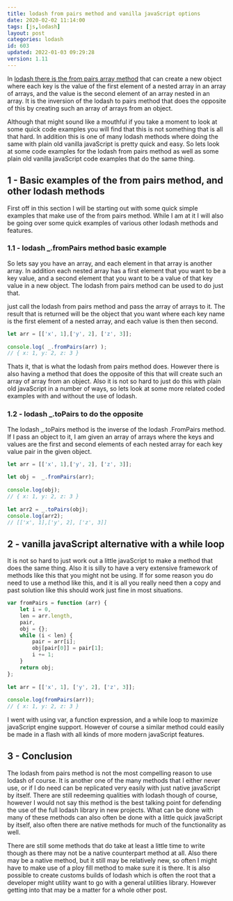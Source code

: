 ```yaml
---
title: lodash from pairs method and vanilla javaScript options
date: 2020-02-02 11:14:00
tags: [js,lodash]
layout: post
categories: lodash
id: 603
updated: 2022-01-03 09:29:28
version: 1.11
---
```


In [lodash there is the from pairs array method](https://lodash.com/docs/4.17.15#fromPairs) that can create a new object where each key is the value of the first element of a nested array in an array of arrays, and the value is the second element of an array nested in an array. It is the inversion of the lodash to pairs method that does the opposite of this by creating such an array of arrays from an object. 

Although that might sound like a mouthful if you take a moment to look at some quick code examples you will find that this is not something that is all that hard. In addition this is one of many lodash methods where doing the same with plain old vanilla javaScript is pretty quick and easy. So lets look at some code examples for the lodash from pairs method as well as some plain old vanilla javaScript code examples that do the same thing.

<!-- more -->

## 1 - Basic examples of the from pairs method, and other lodash methods

First off in this section I will be starting out with some quick simple examples that make use of the from pairs method. While I am at it I will also be going over some quick examples of various other lodash methods and features.

### 1.1 - lodash \_.fromPairs method basic example

So lets say you have an array, and each element in that array is another array. In addition each nested array has a first element that you want to be a key value, and a second element that you want to be a value of that key value in a new object. The lodash from pairs method can be used to do just that.

just call the lodash from pairs method and pass the array of arrays to it. The result that is returned will be the object that you want where each key name is the first element of a nested array, and each value is then then second.

```js
let arr = [['x', 1],['y', 2], ['z', 3]];
 
console.log( _.fromPairs(arr) );
// { x: 1, y: 2, z: 3 }
```

Thats it, that is what the lodash from pairs method does. However there is also having a method that does the opposite of this that will create such an array of array from an object. Also it is not so hard to just do this with plain old javaScript in a number of ways, so lets look at some more related coded examples with and without the use of lodash.

### 1.2 - lodash \_.toPairs to do the opposite

The lodash \_.toPairs method is the inverse of the lodash \.FromPairs method. If I pass an object to it, I am given an array of arrays where the keys and values are the first and second elements of each nested array for each key value pair in the given object.

```js
let arr = [['x', 1],['y', 2], ['z', 3]];
 
let obj =  _.fromPairs(arr);
 
console.log(obj);
// { x: 1, y: 2, z: 3 }
 
let arr2 = _.toPairs(obj);
console.log(arr2);
// [['x', 1],['y', 2], ['z', 3]]
```

## 2 - vanilla javaScript alternative with a while loop

It is not so hard to just work out a little javaScript to make a method that does the same thing. Also it is silly to have a very extensive framework of methods like this that you might not be using. If for some reason you do need to use a method like this, and it is all you really need then a copy and past solution like this should work just fine in most situations.

```js
var fromPairs = function (arr) {
    let i = 0,
    len = arr.length,
    pair,
    obj = {};
    while (i < len) {
        pair = arr[i];
        obj[pair[0]] = pair[1];
        i += 1;
    }
    return obj;
};
 
let arr = [['x', 1], ['y', 2], ['z', 3]];
 
console.log(fromPairs(arr));
// { x: 1, y: 2, z: 3 }
```

I went with using var, a function expression, and a while loop to maximize javaScript engine support. However of course a similar method could easily be made in a flash with all kinds of more modern javaScript features.

## 3 - Conclusion

The lodash from pairs method is not the most compelling reason to use lodash of course. It is another one of the many methods that I either never use, or if I do need can be replicated very easily with just native javaScript by itself. There are still redeeming qualities with lodash though of course, however I would not say this method is the best talking point for defending the use of the full lodash library in new projects. What can be done with many of these methods can also often be done with a little quick javaScript by itself, also often there are native methods for much of the functionality as well.

There are still some methods that do take at least a little time to write though as there may not be a native counterpart method at all. Also there may be a native method, but it still may be relatively new, so often I might have to make use of a ploy fill method to make sure it is there. It is also possible to create customs builds of lodash which is often the root that a developer might utility want to go with a general utilities library. However getting into that may be a matter for a whole other post.


